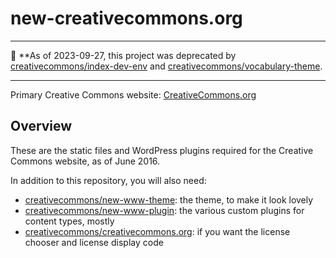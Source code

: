# new-creativecommons.org

----

🛑 **As of 2023-09-27, this project was deprecated by
[creativecommons/index-dev-env][index-dev-env] and [creativecommons/vocabulary-theme][vocab-theme].

[index-dev-env]: https://github.com/creativecommons/index-dev-env
[vocab-theme]: https://github.com/creativecommons/vocabulary-theme

----


Primary Creative Commons website: [CreativeCommons.org][creativecommons]

[creativecommons]:https://creativecommons.org/


## Overview

These are the static files and WordPress plugins required for the Creative
Commons website, as of June 2016.

In addition to this repository, you will also need:
- [creativecommons/new-www-theme][theme]: the theme, to make it look lovely
- [creativecommons/new-www-plugin][plugin]: the various custom plugins for
  content types, mostly
- [creativecommons/creativecommons.org][licenses]: if you want the license
  chooser and license display code

[theme]:https://github.com/creativecommons/new-www-theme
[plugin]:https://github.com/creativecommons/new-www-plugin
[licenses]:https://github.com/creativecommons/creativecommons.org
